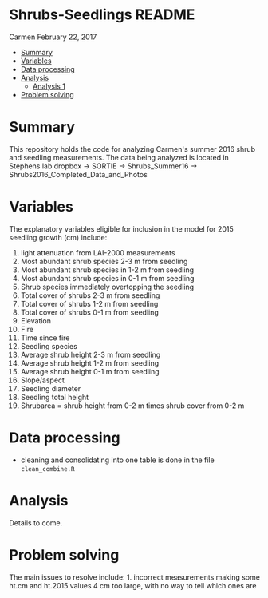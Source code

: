 Shrubs-Seedlings README
================
Carmen
February 22, 2017

-   [Summary](#summary)
-   [Variables](#variables)
-   [Data processing](#data-processing)
-   [Analysis](#analysis)
    -   [Analysis 1](#analysis-1)
-   [Problem solving](#problem-solving)

Summary
=======

This repository holds the code for analyzing Carmen's summer 2016 shrub and seedling measurements. The data being analyzed is located in Stephens lab dropbox -&gt; SORTIE -&gt; Shrubs\_Summer16 -&gt; Shrubs2016\_Completed\_Data\_and\_Photos

Variables
=========

The explanatory variables eligible for inclusion in the model for 2015 seedling growth (cm) include:

1.  light attenuation from LAI-2000 measurements
2.  Most abundant shrub species 2-3 m from seedling
3.  Most abundant shrub species in 1-2 m from seedling
4.  Most abundant shrub species in 0-1 m from seedling
5.  Shrub species immediately overtopping the seedling
6.  Total cover of shrubs 2-3 m from seedling
7.  Total cover of shrubs 1-2 m from seedling
8.  Total cover of shrubs 0-1 m from seedling
9.  Elevation
10. Fire
11. Time since fire
12. Seedling species
13. Average shrub height 2-3 m from seedling
14. Average shrub height 1-2 m from seedling
15. Average shrub height 0-1 m from seedling
16. Slope/aspect
17. Seedling diameter
18. Seedling total height
19. Shrubarea = shrub height from 0-2 m times shrub cover from 0-2 m

Data processing
===============

-   cleaning and consolidating into one table is done in the file `clean_combine.R`

Analysis
========

Details to come.

Problem solving
===============

The main issues to resolve include: 1. incorrect measurements making some ht.cm and ht.2015 values 4 cm too large, with no way to tell which ones are
